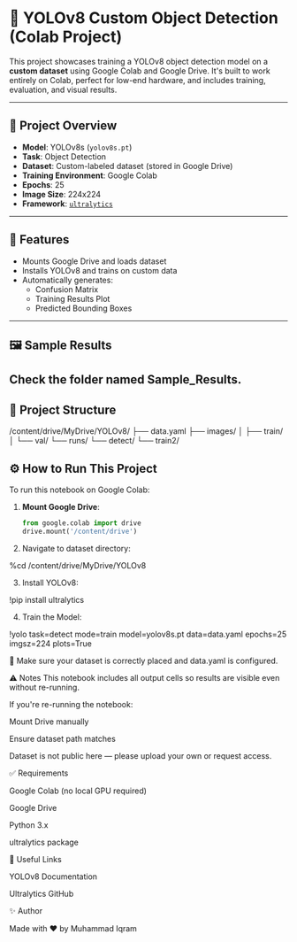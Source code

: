 # 🚀 YOLOv8 Custom Object Detection (Colab Project)

This project showcases training a YOLOv8 object detection model on a **custom dataset** using Google Colab and Google Drive. It's built to work entirely on Colab, perfect for low-end hardware, and includes training, evaluation, and visual results.

---

## 📌 Project Overview

- **Model**: YOLOv8s (`yolov8s.pt`)
- **Task**: Object Detection
- **Dataset**: Custom-labeled dataset (stored in Google Drive)
- **Training Environment**: Google Colab
- **Epochs**: 25  
- **Image Size**: 224x224  
- **Framework**: [`ultralytics`](https://github.com/ultralytics/ultralytics)

---

## 🧠 Features

- Mounts Google Drive and loads dataset
- Installs YOLOv8 and trains on custom data
- Automatically generates:
  - Confusion Matrix
  - Training Results Plot
  - Predicted Bounding Boxes

---

## 🖼️ Sample Results

Check the folder named Sample_Results.
---

## 📂 Project Structure

/content/drive/MyDrive/YOLOv8/
├── data.yaml
├── images/
│ ├── train/
│ └── val/
└── runs/
└── detect/
└── train2/


## ⚙️ How to Run This Project

To run this notebook on Google Colab:

1. **Mount Google Drive**:
   ```python
   from google.colab import drive
   drive.mount('/content/drive')

2. Navigate to dataset directory:


  %cd /content/drive/MyDrive/YOLOv8

3. Install YOLOv8:


  !pip install ultralytics  

4. Train the Model:

  !yolo task=detect mode=train model=yolov8s.pt data=data.yaml epochs=25 imgsz=224 plots=True

📝 Make sure your dataset is correctly placed and data.yaml is configured.  

⚠️ Notes
This notebook includes all output cells so results are visible even without re-running.

If you're re-running the notebook:

Mount Drive manually

Ensure dataset path matches

Dataset is not public here — please upload your own or request access.

✅ Requirements

Google Colab (no local GPU required)

Google Drive

Python 3.x

ultralytics package

🔗 Useful Links

YOLOv8 Documentation

Ultralytics GitHub

✨ Author 

Made with ❤️ by Muhammad Iqram
